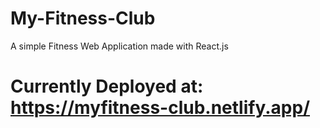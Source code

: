 # My-Fitness-Club
A simple Fitness Web Application made with React.js 
# Currently Deployed at: https://myfitness-club.netlify.app/
